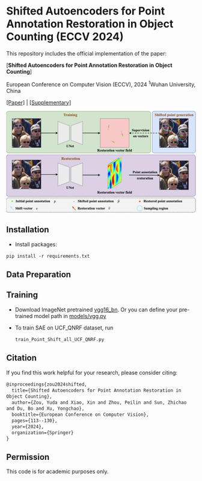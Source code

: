# Shifted Autoencoders for Point Annotation Restoration in Object Counting (ECCV 2024)

This repository includes the official implementation of the paper: 

[**Shifted Autoencoders for Point Annotation Restoration in Object Counting**]

European Conference on Computer Vision (ECCV), 2024
<sup>1</sup>Wuhan University, China  

[[Paper]](https://www.ecva.net/papers/eccv_2024/papers_ECCV/papers/03594.pdf) | [[Supplementary]](https://www.ecva.net/papers/eccv_2024/papers_ECCV/papers/03594-supp.pdf)

![SAE](pipeline.png)


## Installation

- Install packages:

```
pip install -r requirements.txt
```


## Data Preparation


## Training

- Download ImageNet pretrained [vgg16_bn](https://download.pytorch.org/models/vgg16_bn-6c64b313.pth). Or you can define your pre-trained model path in [models/vgg.py](models/vgg.py)
  

- To train SAE on UCF_QNRF dataset, run
  
  ```
  train_Point_Shift_all_UCF_QNRF.py
  ```
  
## Citation

If you find this work helpful for your research, please consider citing:

```
@inproceedings{zou2024shifted,
  title={Shifted Autoencoders for Point Annotation Restoration in Object Counting},
  author={Zou, Yuda and Xiao, Xin and Zhou, Peilin and Sun, Zhichao and Du, Bo and Xu, Yongchao},
  booktitle={European Conference on Computer Vision},
  pages={113--130},
  year={2024},
  organization={Springer}
}
```


## Permission

This code is for academic purposes only.


